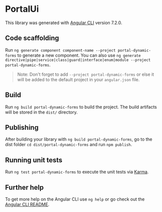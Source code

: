 # PortalUi

This library was generated with [Angular CLI](https://github.com/angular/angular-cli) version 7.2.0.

## Code scaffolding

Run `ng generate component component-name --project portal-dynamic-forms` to generate a new component. You can also use `ng generate directive|pipe|service|class|guard|interface|enum|module --project portal-dynamic-forms`.

> Note: Don't forget to add `--project portal-dynamic-forms` or else it will be added to the default project in your `angular.json` file.

## Build

Run `ng build portal-dynamic-forms` to build the project. The build artifacts will be stored in the `dist/` directory.

## Publishing

After building your library with `ng build portal-dynamic-forms`, go to the dist folder `cd dist/portal-dynamic-forms` and run `npm publish`.

## Running unit tests

Run `ng test portal-dynamic-forms` to execute the unit tests via [Karma](https://karma-runner.github.io).

## Further help

To get more help on the Angular CLI use `ng help` or go check out the [Angular CLI README](https://github.com/angular/angular-cli/blob/master/README.md).
